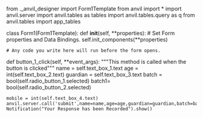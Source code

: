 from ._anvil_designer import Form1Template
from anvil import *
import anvil.server
import anvil.tables as tables
import anvil.tables.query as q
from anvil.tables import app_tables


class Form1(Form1Template):
  def __init__(self, **properties):
    # Set Form properties and Data Bindings.
    self.init_components(**properties)

    # Any code you write here will run before the form opens.

  def button_1_click(self, **event_args):
    """This method is called when the button is clicked"""
    name  = self.text_box_1.text
    age = int(self.text_box_2.text)
    guardian = self.text_box_3.text
    batch = bool(self.radio_button_1.selected)
    batch1= bool(self.radio_button_2.selected)
  
    
    mobile = int(self.text_box_4.text)
    anvil.server.call('submit',name=name,age=age,guardian=guardian,batch=batch,batch1=batch1,mobile=mobile)
    Notification("Your Response has been Recorded").show()  
    
